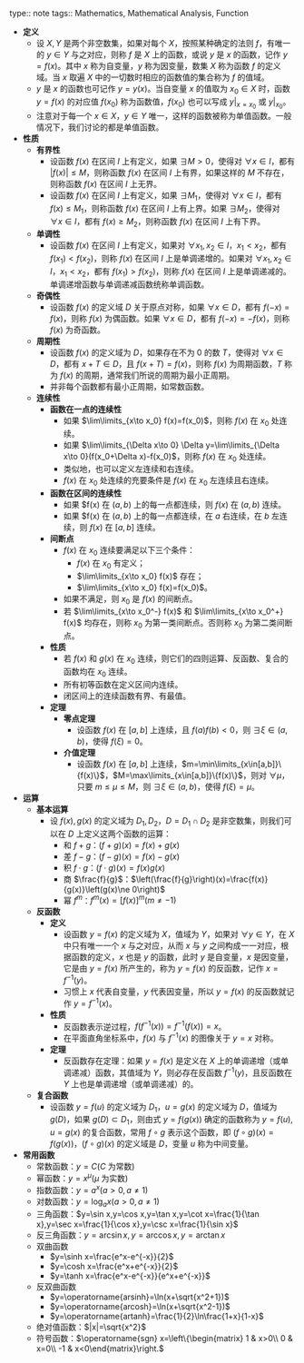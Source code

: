 type:: note
tags:: Mathematics, Mathematical Analysis, Function

- **定义**
	- 设 $X,Y$ 是两个非空数集，如果对每个 $X$，按照某种确定的法则 $f$，有唯一的 $y \in Y$ 与之对应，则称 $f$ 是 $X$ 上的函数，或说 $y$ 是 $x$ 的函数，记作 $y=f(x)$。其中 $x$ 称为自变量，$y$ 称为因变量，数集 $X$ 称为函数 $f$ 的定义域。当 $x$ 取遍 $X$ 中的一切数时相应的函数值的集合称为 $f$ 的值域。
	- $y$ 是 $x$ 的函数也可记作 $y=y(x)$。当自变量 $x$ 的值取为 $x_0 \in X$ 时，函数 $y=f(x)$ 的对应值 $f(x_0)$ 称为函数值，$f(x_0)$ 也可以写成 $y|_{x=x_0}$ 或 $y|_{x_0}$。
	- 注意对于每一个 $x \in X$，$y \in Y$ 唯一，这样的函数被称为单值函数。一般情况下，我们讨论的都是单值函数。
- **性质**
	- **有界性**
		- 设函数 $f(x)$ 在区间 $I$ 上有定义，如果 $\exists M>0$，使得对 $\forall x\in I$，都有 $|f(x)|\le M$，则称函数 $f(x)$ 在区间 $I$ 上有界，如果这样的 $M$ 不存在，则称函数 $f(x)$ 在区间 $I$ 上无界。
		- 设函数 $f(x)$ 在区间 $I$ 上有定义，如果 $\exists M_1$，使得对 $\forall x\in I$，都有 $f(x)\le M_1$，则称函数 $f(x)$ 在区间 $I$ 上有上界。如果 $\exists M_2$，使得对 $\forall x\in I$，都有 $f(x)\ge M_2$，则称函数 $f(x)$ 在区间 $I$ 上有下界。
	- **单调性**
		- 设函数 $f(x)$ 在区间 $I$ 上有定义，如果对 $\forall x_1,x_2 \in I$，$x_1< x_2$，都有 $f(x_1)<f(x_2)$，则称 $f(x)$ 在区间 $I$ 上是单调递增的。如果对 $\forall x_1,x_2 \in I$，$x_1< x_2$，都有 $f(x_1)>f(x_2)$，则称 $f(x)$ 在区间 $I$ 上是单调递减的。单调递增函数与单调递减函数统称单调函数。
	- **奇偶性**
		- 设函数 $f(x)$ 的定义域 $D$ 关于原点对称，如果 $\forall x \in D$，都有 $f(-x)=f(x)$，则称 $f(x)$ 为偶函数。如果 $\forall x \in D$，都有 $f(-x)=-f(x)$，则称 $f(x)$ 为奇函数。
	- **周期性**
		- 设函数 $f(x)$ 的定义域为 $D$，如果存在不为 $0$ 的数 $T$，使得对 $\forall x\in D$，都有 $x+T\in D$，且 $f(x+T)=f(x)$，则称 $f(x)$ 为周期函数，$T$ 称为 $f(x)$ 的周期，通常我们所说的周期为最小正周期。
		- 并非每个函数都有最小正周期，如常数函数。
	- **连续性**
		- **函数在一点的连续性**
			- 如果 $\lim\limits_{x\to x_0} f(x)=f(x_0)$，则称 $f(x)$ 在 $x_0$ 处连续。
			- 如果 $\lim\limits_{\Delta x\to 0} \Delta y=\lim\limits_{\Delta x\to 0}(f(x_0+\Delta x)-f(x_0)$，则称 $f(x)$ 在 $x_0$ 处连续。
			- 类似地，也可以定义左连续和右连续。
			- $f(x)$ 在 $x_0$ 处连续的充要条件是 $f(x)$ 在 $x_0$ 左连续且右连续。
		- **函数在区间的连续性**
			- 如果 $f(x) 在 $(a,b)$ 上的每一点都连续，则 $f(x)$ 在 $(a,b)$ 连续。
			- 如果 $f(x) 在 $(a,b)$ 上的每一点都连续，在 $a$ 右连续，在 $b$ 左连续，则 $f(x)$ 在 $[a,b]$ 连续。
		- **间断点**
			- $f(x)$ 在 $x_0$ 连续要满足以下三个条件：
				- $f(x)$ 在 $x_0$ 有定义；
				- $\lim\limits_{x\to x_0} f(x)$ 存在；
				- $\lim\limits_{x\to x_0} f(x)=f(x_0)$。
			- 如果不满足，则 $x_0$ 是 $f(x)$ 的间断点。
			- 若 $\lim\limits_{x\to x_0^-} f(x)$ 和 $\lim\limits_{x\to x_0^+} f(x)$ 均存在，则称 $x_0$ 为第一类间断点。否则称 $x_0$ 为第二类间断点。
		- **性质**
			- 若 $f(x)$ 和 $g(x)$ 在 $x_0$ 连续，则它们的四则运算、反函数、复合的函数均在 $x_0$ 连续。
			- 所有初等函数在定义区间内连续。
			- 闭区间上的连续函数有界、有最值。
		- **定理**
			- **零点定理**
				- 设函数 $f(x)$ 在 $[a,b]$ 上连续，且 $f(a)f(b)<0$，则 $\exists\xi\in(a,b)$，使得 $f(\xi)=0$。
			- **介值定理**
				- 设函数 $f(x)$ 在 $[a,b]$ 上连续，$m=\min\limits_{x\in[a,b]}\{f(x)\}$，$M=\max\limits_{x\in[a,b]}\{f(x)\}$，则对 $\forall \mu$，只要 $m\le\mu\le M$，则 $\exists\xi\in(a,b)$，使得 $f(\xi)=\mu$。
- **运算**
	- **基本运算**
		- 设 $f(x),g(x)$ 的定义域为 $D_1,D_2$，$D=D_1\cap D_2$ 是非空数集，则我们可以在 $D$ 上定义这两个函数的运算：
			- 和 $f+g$：$(f+g)(x)=f(x)+g(x)$
			- 差 $f-g$：$(f-g)(x)=f(x)-g(x)$
			- 积 $f\cdot g$：$(f\cdot g)(x)=f(x)g(x)$
			- 商 $\frac{f}{g}$：$\left(\frac{f}{g}\right)(x)=\frac{f(x)}{g(x)}\left(g(x)\ne 0\right)$
			- 幂 $f^m$：$f^m(x)=[f(x)]^m \left(m\ne -1\right)$
	- **反函数**
		- **定义**
			- 设函数 $y=f(x)$ 的定义域为 $X$，值域为 $Y$，如果对 $\forall y\in Y$，在 $X$ 中只有唯一一个 $x$ 与之对应，从而 $x$ 与 $y$ 之间构成一一对应，根据函数的定义，$x$ 也是 $y$ 的函数，此时 $y$ 是自变量，$x$ 是因变量，它是由 $y=f(x)$ 所产生的，称为 $y=f(x)$ 的反函数，记作 $x=f^{-1}(y)$。
			- 习惯上 $x$ 代表自变量，$y$ 代表因变量，所以 $y=f(x)$ 的反函数就记作 $y=f^{-1}(x)$。
		- **性质**
			- 反函数表示逆过程，$f(f^{-1}(x))=f^{-1}(f(x))=x$。
			- 在平面直角坐标系中，$f(x)$ 与 $f^{-1}(x)$ 的图像关于 $y=x$ 对称。
		- **定理**
			- 反函数存在定理：如果 $y=f(x)$ 是定义在 $X$ 上的单调递增（或单调递减）函数，其值域为 $Y$，则必存在反函数 $f^{-1}(y)$，且反函数在 $Y$ 上也是单调递增（或单调递减）的。
	- **复合函数**
		- 设函数 $y=f(u)$ 的定义域为 $D_1$，$u=g(x)$ 的定义域为 $D$，值域为 $g(D)$，如果 $g(D)\subset D_1$，则由式 $y=f(g(x))$ 确定的函数称为 $y=f(u),u=g(x)$ 的复合函数，常用 $f\circ g$ 表示这个函数，即 $(f\circ g)(x)=f(g(x))$，$(f\circ g)(x)$ 的定义域是 $D$，变量 $u$ 称为中间变量。
- **常用函数**
	- 常数函数：$y=C(C$ 为常数$)$
	- 幂函数：$y=x^{\mu}(\mu$ 为实数$)$
	- 指数函数：$y=a^x(a>0,a\ne 1)$
	- 对数函数：$y=\log_a x(a>0,a\ne 1)$
	- 三角函数：$y=\sin x,y=\cos x,y=\tan x,y=\cot x=\frac{1}{\tan x},y=\sec x=\frac{1}{\cos x},y=\csc x=\frac{1}{\sin x}$
	- 反三角函数：$y=\arcsin x,y=\arccos x,y=\arctan x$
	- 双曲函数
		- $y=\sinh x=\frac{e^x-e^{-x}}{2}$
		- $y=\cosh x=\frac{e^x+e^{-x}}{2}$
		- $y=\tanh x=\frac{e^x-e^{-x}}{e^x+e^{-x}}$
	- 反双曲函数
		- $y=\operatorname{arsinh}=\ln(x+\sqrt{x^2+1})$
		- $y=\operatorname{arcosh}=\ln(x+\sqrt{x^2-1})$
		- $y=\operatorname{artanh}=\frac{1}{2}\ln\frac{1+x}{1-x}$
	- 绝对值函数：$|x|=\sqrt{x^2}$
	- 符号函数：$\operatorname{sgn} x=\left\{\begin{matrix} 1 & x>0\\ 0 & x=0\\ -1 & x<0\end{matrix}\right.$
